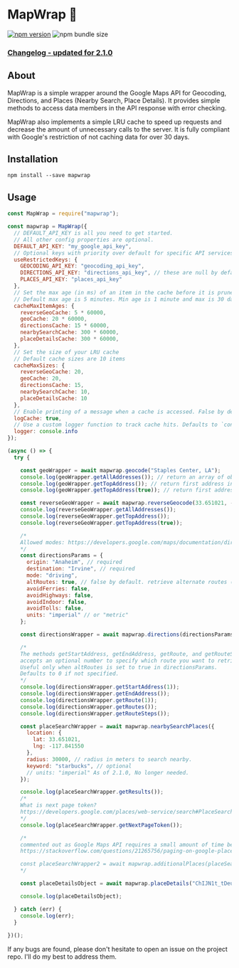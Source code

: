 # MapWrap :pushpin:

[![npm version](https://badge.fury.io/js/mapwrap.svg)](https://badge.fury.io/js/mapwrap) ![npm bundle size](https://img.shields.io/bundlephobia/min/mapwrap.svg)

### [Changelog - updated for 2.1.0](https://github.com/pixeltopic/mapwrap/blob/master/CHANGELOG.md)

## About

MapWrap is a simple wrapper around the Google Maps API for Geocoding, Directions, and Places (Nearby Search, Place Details). It provides simple methods to access data members in the API response with error checking.

MapWrap also implements a simple LRU cache to speed up requests and decrease the amount of unnecessary calls to the server. It is fully compliant with Google's restriction of not caching data for over 30 days.

## Installation
```
npm install --save mapwrap
```

## Usage

```js
const MapWrap = require("mapwrap");

const mapwrap = MapWrap({
  // DEFAULT_API_KEY is all you need to get started. 
  // All other config properties are optional.
  DEFAULT_API_KEY: "my_google_api_key",
  // Optional keys with priority over default for specific API services.
  useRestrictedKeys: {
    GEOCODING_API_KEY: "geocoding_api_key", 
    DIRECTIONS_API_KEY: "directions_api_key", // these are null by default.
    PLACES_API_KEY: "places_api_key"
  },
  // Set the max age (in ms) of an item in the cache before it is pruned.
  // Default max age is 5 minutes. Min age is 1 minute and max is 30 days.
  cacheMaxItemAges: {
    reverseGeoCache: 5 * 60000,
    geoCache: 20 * 60000,
    directionsCache: 15 * 60000,
    nearbySearchCache: 300 * 60000,
    placeDetailsCache: 300 * 60000,
  },
  // Set the size of your LRU cache 
  // Default cache sizes are 10 items
  cacheMaxSizes: {
    reverseGeoCache: 20, 
    geoCache: 20,
    directionsCache: 15,
    nearbySearchCache: 10,
    placeDetailsCache: 10
  },
  // Enable printing of a message when a cache is accessed. False by default.
  logCache: true,
  // Use a custom logger function to track cache hits. Defaults to `console.log`.
  logger: console.info
});

(async () => {
  try {

    const geoWrapper = await mapwrap.geocode("Staples Center, LA");
    console.log(geoWrapper.getAllAddresses()); // return an array of objects
    console.log(geoWrapper.getTopAddress()); // return first address in its object
    console.log(geoWrapper.getTopAddress(true)); // return first address as a string

    const reverseGeoWrapper = await mapwrap.reverseGeocode(33.651021, -117.841550);
    console.log(reverseGeoWrapper.getAllAddresses());
    console.log(reverseGeoWrapper.getTopAddress());
    console.log(reverseGeoWrapper.getTopAddress(true));

    /*
    Allowed modes: https://developers.google.com/maps/documentation/directions/intro#TravelModes
    */
    const directionsParams = {
      origin: "Anaheim", // required
      destination: "Irvine", // required
      mode: "driving",
      altRoutes: true, // false by default. retrieve alternate routes (up to 3, usually)
      avoidFerries: false,
      avoidHighways: false,
      avoidIndoor: false,
      avoidTolls: false,
      units: "imperial" // or "metric"
    };

    const directionsWrapper = await mapwrap.directions(directionsParams);

    /* 
    The methods getStartAddress, getEndAddress, getRoute, and getRouteSteps
    accepts an optional number to specify which route you want to retrieve data from.
    Useful only when altRoutes is set to true in directionsParams.
    Defaults to 0 if not specified.
    */
    console.log(directionsWrapper.getStartAddress(1));
    console.log(directionsWrapper.getEndAddress()); 
    console.log(directionsWrapper.getRoute(1)); 
    console.log(directionsWrapper.getRoutes());
    console.log(directionsWrapper.getRouteSteps());

    const placeSearchWrapper = await mapwrap.nearbySearchPlaces({
      location: {
        lat: 33.651021, 
        lng: -117.841550
      },
      radius: 30000, // radius in meters to search nearby.
      keyword: "starbucks", // optional
      // units: "imperial" As of 2.1.0, No longer needed.
    });

    console.log(placeSearchWrapper.getResults());
    /*
    What is next page token?
    https://developers.google.com/places/web-service/search#PlaceSearchPaging
    */
    console.log(placeSearchWrapper.getNextPageToken());

    /* 
    commented out as Google Maps API requires a small amount of time before the next page token becomes valid.
    https://stackoverflow.com/questions/21265756/paging-on-google-places-api-returns-status-invalid-request

    const placeSearchWrapper2 = await mapwrap.additionalPlaces(placeSearchWrapper.getNextPageToken());
    */

    const placeDetailsObject = await mapwrap.placeDetails("ChIJN1t_tDeuEmsRUsoyG83frY4");

    console.log(placeDetailsObject);

  } catch (err) {
    console.log(err);
  }
  
})();

```

If any bugs are found, please don't hesitate to open an issue on the project repo. I'll do my best to address them.